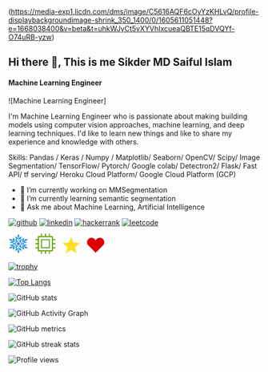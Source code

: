 (https://media-exp1.licdn.com/dms/image/C5616AQF6cOyYzKHLvQ/profile-displaybackgroundimage-shrink_350_1400/0/1605611051448?e=1668038400&v=beta&t=uhkWJyCt5vXYVhIxcueaQBTE15qDVQYf-O74uRB-yzw)
## Hi there 👋, This is me Sikder MD Saiful Islam
#### Machine Learning Engineer
![Machine Learning Engineer]

I'm Machine Learning Engineer who is passionate about making building models using computer vision approaches, machine learning, and deep learning techniques. I'd like to learn new things and like to share my experience and knowledge with others.

Skills: Pandas / Keras / Numpy / Matplotlib/ Seaborn/ OpenCV/ Scipy/ Image Segmentation/ TensorFlow/ Pytorch/ Google colab/ Detectron2/ Flask/ Fast API/ tf serving/ Heroku Cloud Platform/ Google Cloud Platform (GCP)

- 🔭 I’m currently working on MMSegmentation 
- 🌱 I’m currently learning semantic segmentation 
- 💬 Ask me about Machine Learning, Artificial Intelligence 


[<img src='https://cdn.jsdelivr.net/npm/simple-icons@3.0.1/icons/github.svg' alt='github' height='40'>](https://github.com/rintu46)  [<img src='https://cdn.jsdelivr.net/npm/simple-icons@3.0.1/icons/linkedin.svg' alt='linkedin' height='40'>](https://www.linkedin.com/in/https://www.linkedin.com/in/sikder-md-saiful-islam-972b22152/)  [<img src='https://cdn.jsdelivr.net/npm/simple-icons@3.0.1/icons/hackerrank.svg' alt='hackerrank' height='40'>](https://www.hackerrank.com/BUBTblackOps)  [<img src='https://cdn.jsdelivr.net/npm/simple-icons@3.0.1/icons/leetcode.svg' alt='leetcode' height='40'>](https://leetcode.com/user2793lJ/)  

<a href='https://archiveprogram.github.com/'><img src='https://raw.githubusercontent.com/acervenky/animated-github-badges/master/assets/acbadge.gif' width='40' height='40'></a> <a href='https://docs.github.com/en/developers'><img src='https://raw.githubusercontent.com/acervenky/animated-github-badges/master/assets/devbadge.gif' width='40' height='40'></a> <a href='https://stars.github.com/'><img src='https://raw.githubusercontent.com/acervenky/animated-github-badges/master/assets/starbadge.gif' width='35' height='35'></a> <a href='https://docs.github.com/en/github/supporting-the-open-source-community-with-github-sponsors'><img src='https://raw.githubusercontent.com/acervenky/animated-github-badges/master/assets/sponsorbadge.gif' width='35' height='35'></a> 

[![trophy](https://github-profile-trophy.vercel.app/?username=rintu46)](https://github.com/ryo-ma/github-profile-trophy)

[![Top Langs](https://github-readme-stats.vercel.app/api/top-langs/?username=rintu46)](https://github.com/anuraghazra/github-readme-stats)

![GitHub stats](https://github-readme-stats.vercel.app/api?username=rintu46&show_icons=true&count_private=true)  

![GitHub Activity Graph](https://activity-graph.herokuapp.com/graph?username=rintu46)  

![GitHub metrics](https://metrics.lecoq.io/rintu46)  

![GitHub streak stats](https://github-readme-streak-stats.herokuapp.com/?user=rintu46)  

![Profile views](https://gpvc.arturio.dev/rintu46)  
